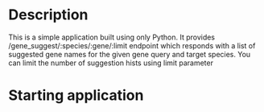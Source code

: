 # Description

This is a simple application built using only Python. It provides /gene_suggest/:species/:gene/:limit endpoint which responds with a list of suggested gene names for the given gene query and target species. You can limit the number of suggestion hists using limit parameter

# Starting application


